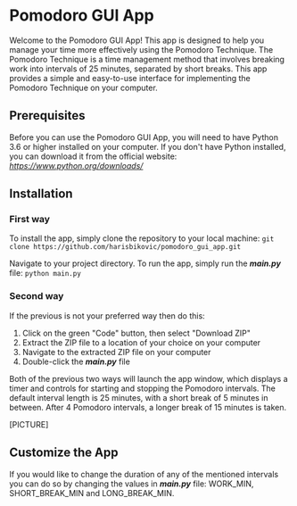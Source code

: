 # Pomodoro GUI App
Welcome to the Pomodoro GUI App! This app is designed to help you manage your time more effectively using the Pomodoro Technique. The Pomodoro Technique is a time management method that involves breaking work into intervals of 25 minutes, separated by short breaks. This app provides a simple and easy-to-use interface for implementing the Pomodoro Technique on your computer.

## Prerequisites
Before you can use the Pomodoro GUI App, you will need to have Python 3.6 or higher installed on your computer. If you don't have Python installed, you can download it from the official website: _https://www.python.org/downloads/_

## Installation
### First way
To install the app, simply clone the repository to your local machine:
`git clone https://github.com/harisbikovic/pomodoro_gui_app.git`

Navigate to your project directory. To run the app, simply run the **_main.py_** file:
`python main.py`

### Second way
If the previous is not your preferred way then do this:
1. Click on the green "Code" button, then select "Download ZIP"
2. Extract the ZIP file to a location of your choice on your computer
3. Navigate to the extracted ZIP file on your computer
4. Double-click the **_main.py_** file

Both of the previous two ways will launch the app window, which displays a timer and controls for starting and stopping the Pomodoro intervals. The default interval length is 25 minutes, with a short break of 5 minutes in between. After 4 Pomodoro intervals, a longer break of 15 minutes is taken.

[PICTURE]

## Customize the App

If you would like to change the duration of any of the mentioned intervals you
can do so by changing the values in **_main.py_** file: WORK_MIN, 
SHORT_BREAK_MIN and 
LONG_BREAK_MIN.
